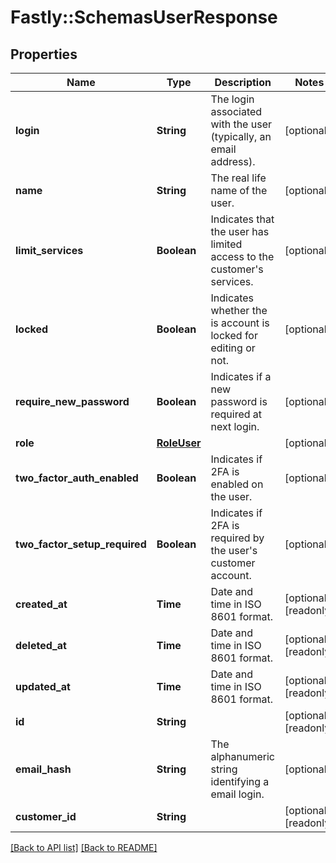 # Fastly::SchemasUserResponse

## Properties

| Name | Type | Description | Notes |
| ---- | ---- | ----------- | ----- |
| **login** | **String** | The login associated with the user (typically, an email address). | [optional] |
| **name** | **String** | The real life name of the user. | [optional] |
| **limit_services** | **Boolean** | Indicates that the user has limited access to the customer&#39;s services. | [optional] |
| **locked** | **Boolean** | Indicates whether the is account is locked for editing or not. | [optional] |
| **require_new_password** | **Boolean** | Indicates if a new password is required at next login. | [optional] |
| **role** | [**RoleUser**](RoleUser.md) |  | [optional] |
| **two_factor_auth_enabled** | **Boolean** | Indicates if 2FA is enabled on the user. | [optional] |
| **two_factor_setup_required** | **Boolean** | Indicates if 2FA is required by the user&#39;s customer account. | [optional] |
| **created_at** | **Time** | Date and time in ISO 8601 format. | [optional][readonly] |
| **deleted_at** | **Time** | Date and time in ISO 8601 format. | [optional][readonly] |
| **updated_at** | **Time** | Date and time in ISO 8601 format. | [optional][readonly] |
| **id** | **String** |  | [optional][readonly] |
| **email_hash** | **String** | The alphanumeric string identifying a email login. | [optional] |
| **customer_id** | **String** |  | [optional][readonly] |

[[Back to API list]](../../README.md#endpoints) [[Back to README]](../../README.md)

